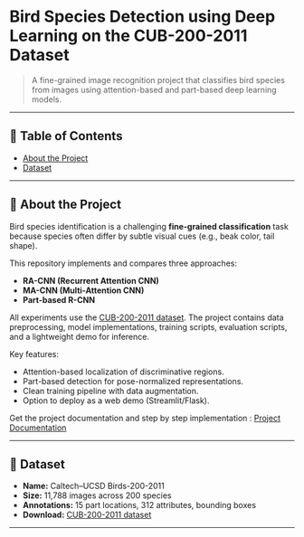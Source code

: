 # Bird Species Detection using Deep Learning on the CUB-200-2011 Dataset

> A fine-grained image recognition project that classifies bird species from images using attention-based and part-based deep learning models.

---

## 📌 Table of Contents
- [About the Project](#about-the-project)
- [Dataset](https://github.com/MeGH2711/birdspeciesrecognition/blob/main/README.md#-dataset)

---

## 📖 About the Project
Bird species identification is a challenging **fine-grained classification** task because species often differ by subtle visual cues (e.g., beak color, tail shape).

This repository implements and compares three approaches:
- **RA-CNN (Recurrent Attention CNN)**  
- **MA-CNN (Multi-Attention CNN)**  
- **Part-based R-CNN**

All experiments use the [CUB-200-2011 dataset](https://www.kaggle.com/datasets/wenewone/cub2002011). The project contains data preprocessing, model implementations, training scripts, evaluation scripts, and a lightweight demo for inference.

Key features:
- Attention-based localization of discriminative regions.
- Part-based detection for pose-normalized representations.
- Clean training pipeline with data augmentation.
- Option to deploy as a web demo (Streamlit/Flask).

Get the project documentation and step by step implementation : [Project Documentation](https://colab.research.google.com/drive/1Ff72-yVkSh6Bnm-HwVrTf9IDdOpcvWBd?usp=sharing)

---

## 📂 Dataset
- **Name:** Caltech–UCSD Birds-200-2011  
- **Size:** 11,788 images across 200 species  
- **Annotations:** 15 part locations, 312 attributes, bounding boxes  
- **Download:** [CUB-200-2011 dataset](https://www.kaggle.com/datasets/wenewone/cub2002011)

---
